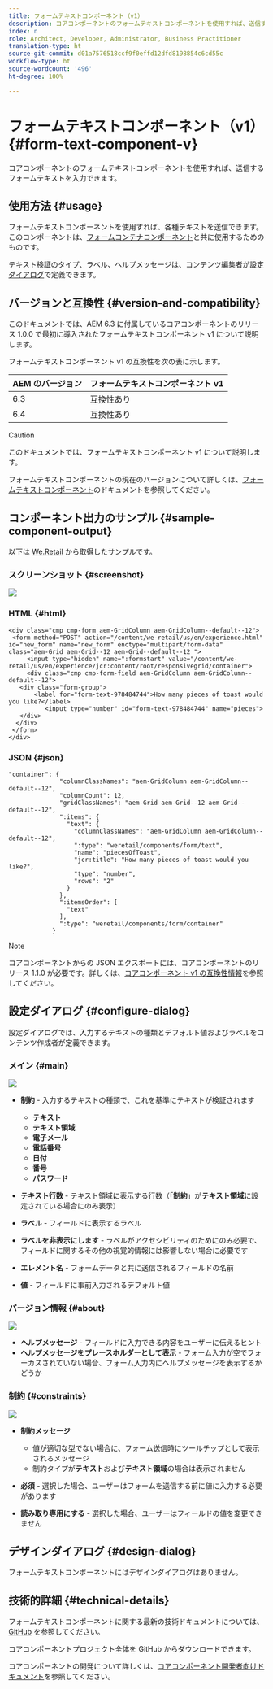 ```yaml
---
title: フォームテキストコンポーネント（v1）
description: コアコンポーネントのフォームテキストコンポーネントを使用すれば、送信するフォームテキストを入力できます。
index: n
role: Architect, Developer, Administrator, Business Practitioner
translation-type: ht
source-git-commit: d01a7576518ccf9f0effd12dfd8198854c6cd55c
workflow-type: ht
source-wordcount: '496'
ht-degree: 100%

---
```



# フォームテキストコンポーネント（v1） {#form-text-component-v}

コアコンポーネントのフォームテキストコンポーネントを使用すれば、送信するフォームテキストを入力できます。

## 使用方法 {#usage}

フォームテキストコンポーネントを使用すれば、各種テキストを送信できます。このコンポーネントは、[フォームコンテナコンポーネント](form-container-v1.md)と共に使用するためのものです。

テキスト検証のタイプ、ラベル、ヘルプメッセージは、コンテンツ編集者が[設定ダイアログ](#configure-dialog)で定義できます。

## バージョンと互換性 {#version-and-compatibility}

このドキュメントでは、AEM 6.3 に付属しているコアコンポーネントのリリース 1.0.0 で最初に導入されたフォームテキストコンポーネント v1 について説明します。

フォームテキストコンポーネント v1 の互換性を次の表に示します。

| AEM のバージョン | フォームテキストコンポーネント v1 |
|--- |--- |
| 6.3 | 互換性あり |
| 6.4 | 互換性あり |

>[!CAUTION]
>
>このドキュメントでは、フォームテキストコンポーネント v1 について説明します。
>
>フォームテキストコンポーネントの現在のバージョンについて詳しくは、[フォームテキストコンポーネント](/help/components/forms/form-text.md)のドキュメントを参照してください。

## コンポーネント出力のサンプル {#sample-component-output}

以下は [We.Retail](https://helpx.adobe.com/jp/experience-manager/6-4/sites/developing/using/we-retail.html) から取得したサンプルです。

### スクリーンショット {#screenshot}

![](/help/assets/chlimage_1-22.png)

### HTML {#html}

```
<div class="cmp cmp-form aem-GridColumn aem-GridColumn--default--12">
 <form method="POST" action="/content/we-retail/us/en/experience.html" id="new_form" name="new_form" enctype="multipart/form-data" class="aem-Grid aem-Grid--12 aem-Grid--default--12 ">
     <input type="hidden" name=":formstart" value="/content/we-retail/us/en/experience/jcr:content/root/responsivegrid/container">
     <div class="cmp cmp-form-field aem-GridColumn aem-GridColumn--default--12">
   <div class="form-group">
       <label for="form-text-978484744">How many pieces of toast would you like?</label>
          <input type="number" id="form-text-978484744" name="pieces">
   </div>
  </div>
 </form>
</div>
```

### JSON {#json}

```
"container": {
              "columnClassNames": "aem-GridColumn aem-GridColumn--default--12",
              "columnCount": 12,
              "gridClassNames": "aem-Grid aem-Grid--12 aem-Grid--default--12",
              ":items": {
                "text": {
                  "columnClassNames": "aem-GridColumn aem-GridColumn--default--12",
                  ":type": "weretail/components/form/text",
                  "name": "piecesOfToast",
                  "jcr:title": "How many pieces of toast would you like?",
                  "type": "number",
                  "rows": "2"
                }
              },
              ":itemsOrder": [
                "text"
              ],
              ":type": "weretail/components/form/container"
            }
```

>[!NOTE]
>
>コアコンポーネントからの JSON エクスポートには、コアコンポーネントのリリース 1.1.0 が必要です。詳しくは、[コアコンポーネント v1 の互換性情報](/help/versions.md)を参照してください。

## 設定ダイアログ {#configure-dialog}

設定ダイアログでは、入力するテキストの種類とデフォルト値およびラベルをコンテンツ作成者が定義できます。

### メイン {#main}

![](/help/assets/chlimage_1-23.png)

* **制約** - 入力するテキストの種類で、これを基準にテキストが検証されます

   * **テキスト**
   * **テキスト領域**
   * **電子メール**
   * **電話番号**
   * **日付**
   * **番号**
   * **パスワード**

* **テキスト行数** - テキスト領域に表示する行数（「**制約**」が&#x200B;**テキスト領域**&#x200B;に設定されている場合にのみ表示）

* **ラベル** - フィールドに表示するラベル
* **ラベルを非表示にします** - ラベルがアクセシビリティのためにのみ必要で、フィールドに関するその他の視覚的情報には影響しない場合に必要です
* **エレメント名** - フォームデータと共に送信されるフィールドの名前
* **値** - フィールドに事前入力されるデフォルト値

### バージョン情報 {#about}

![](/help/assets/chlimage_1-24.png)

* **ヘルプメッセージ** - フィールドに入力できる内容をユーザーに伝えるヒント
* **ヘルプメッセージをプレースホルダーとして表示** - フォーム入力が空でフォーカスされていない場合、フォーム入力内にヘルプメッセージを表示するかどうか

### 制約 {#constraints}

![](/help/assets/chlimage_1-25.png)

* **制約メッセージ**

   * 値が適切な型でない場合に、フォーム送信時にツールチップとして表示されるメッセージ
   * 制約タイプが&#x200B;**テキスト**&#x200B;および&#x200B;**テキスト領域**&#x200B;の場合は表示されません

* **必須** - 選択した場合、ユーザーはフォームを送信する前に値に入力する必要があります
* **読み取り専用にする** - 選択した場合、ユーザーはフィールドの値を変更できません

## デザインダイアログ {#design-dialog}

フォームテキストコンポーネントにはデザインダイアログはありません。

## 技術的詳細 {#technical-details}

フォームテキストコンポーネントに関する最新の技術ドキュメントについては、[GitHub](https://github.com/adobe/aem-core-wcm-components/tree/master/content/src/content/jcr_root/apps/core/wcm/components/form/text/v1/text) を参照してください。

コアコンポーネントプロジェクト全体を GitHub からダウンロードできます。

コアコンポーネントの開発について詳しくは、[コアコンポーネント開発者向けドキュメント](/help/developing/overview.md)を参照してください。
